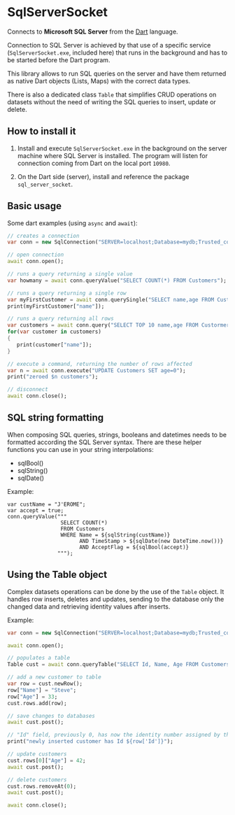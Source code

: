 # SqlServerSocket

Connects to **Microsoft SQL Server** from the [Dart](dartlang.org) language.

Connection to SQL Server is achieved by that use of a specific service (`SqlServerSocket.exe`, included here) that runs in the background and has to be started before the Dart program.

This library allows to run SQL queries on the server and have them returned as native Dart objects (Lists, Maps) with the correct data types.

There is also a dedicated class `Table` that simplifies CRUD operations on datasets without the need of writing the SQL queries to insert, update or delete. 

## How to install it

1. Install and execute `SqlServerSocket.exe` in the background on the server machine where SQL Server is installed. The program will listen for connection coming from Dart on the local port `10980`.

2. On the Dart side (server), install and reference the package `sql_server_socket`.

## Basic usage

Some dart examples (using `async` and `await`): 

```Dart
// creates a connection 
var conn = new SqlConnection("SERVER=localhost;Database=mydb;Trusted_connection=yes");

// open connection
await conn.open();

// runs a query returning a single value
var howmany = await conn.queryValue("SELECT COUNT(*) FROM Customers");

// runs a query returning a single row
var myFirstCustomer = await conn.querySingle("SELECT name,age FROM Custormers");
print(myFirstCustomer["name"]);

// runs a query returning all rows
var customers = await conn.query("SELECT TOP 10 name,age FROM Custormers");
for(var customer in customers)
{
   print(customer["name"]);
}

// execute a command, returning the number of rows affected
var n = await conn.execute("UPDATE Customers SET age=0");
print("zeroed $n customers");

// disconnect
await conn.close();
```

## SQL string formatting

When composing SQL queries, strings, booleans and datetimes needs to be formatted according the SQL Server syntax. There are these helper functions you can use in your string interpolations:

* sqlBool()
* sqlString()
* sqlDate()

Example:

```
var custName = "J'EROME";
var accept = true;
conn.queryValue("""
                 SELECT COUNT(*) 
                 FROM Customers 
                 WHERE Name = ${sqlString(custName)} 
                       AND TimeStamp > ${sqlDate(new DateTime.now())}
                       AND AcceptFlag = ${sqlBool(accept)}
                """);
```

## Using the Table object

Complex datasets operations can be done by the use of the `Table` object. It handles row inserts, deletes and updates, sending to the database only the changed data and retrieving identity values after inserts.

Example:

```Dart
var conn = new SqlConnection("SERVER=localhost;Database=mydb;Trusted_connection=yes");

await conn.open();

// populates a table
Table cust = await conn.queryTable("SELECT Id, Name, Age FROM Customers");

// add a new customer to table
var row = cust.newRow();
row["Name"] = "Steve";
row["Age"] = 33;
cust.rows.add(row);

// save changes to databases
await cust.post();

// "Id" field, previously 0, has now the identity number assigned by the database
print("newly inserted customer has Id ${row['Id']}");

// update customers
cust.rows[0]["Age"] = 42;
await cust.post();

// delete customers
cust.rows.removeAt(0);
await cust.post();

await conn.close();
```

